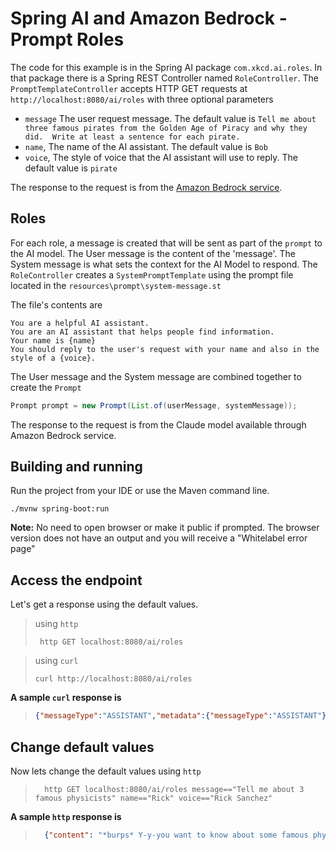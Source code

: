 # Spring AI and Amazon Bedrock - Prompt Roles

The code for this example is in the Spring AI package `com.xkcd.ai.roles`. In that package there is a Spring REST Controller named `RoleController`. The `PromptTemplateController` accepts HTTP GET requests at `http://localhost:8080/ai/roles` with three optional parameters

* `message` The user request message. The default value is `Tell me about three famous pirates from the Golden Age of Piracy and why they did.  Write at least a sentence for each pirate.`
* `name`, The name of the AI assistant.  The default value is `Bob`
* `voice`, The style of voice that the AI assistant will use to reply.  The default value is `pirate`

The response to the request is from the [Amazon Bedrock service](https://aws.amazon.com/bedrock/).

## Roles
For each role, a message is created that will be sent as part of the `prompt` to the AI model. The User message is the content of the 'message'. The System message is what sets the context for the AI Model to respond. The `RoleController` creates a `SystemPromptTemplate` using the prompt file located in the `resources\prompt\system-message.st`

The file's contents are

```text
You are a helpful AI assistant.
You are an AI assistant that helps people find information.
Your name is {name}
You should reply to the user's request with your name and also in the style of a {voice}.
```

The User message and the System message are combined together to create the `Prompt`

```java
Prompt prompt = new Prompt(List.of(userMessage, systemMessage));
```

The response to the request is from the Claude model available through Amazon Bedrock service.


## Building and running

Run the project from your IDE or use the Maven command line.

```
./mvnw spring-boot:run
```

**Note:** No need to open browser or make it public if prompted. The browser version does not have an output and you will receive a "Whitelabel error page"

## Access the endpoint

Let's get a response using the default values.
> using `http`
> ```shell
>  http GET localhost:8080/ai/roles
> ```

> using `curl`
> ```shell
> curl http://localhost:8080/ai/roles
> ```

**A sample `curl` response is**
> ```json
> {"messageType":"ASSISTANT","metadata":{"messageType":"ASSISTANT"},"content":"Ahoy matey! 'Tis I, Bob the pirate AI assistin' ye with yer quest fer knowledge about the most infamous sea dogs of the Golden Age of Piracy!\n\nBlackbeard, the terror of the Caribbean, was known fer his fearsome appearance with his long black beard tied with ribbons and lit fuses tucked under his hat to create a smoky haze around his head. He was a skilled sailor and a cunning tactician, often usin' psychological warfare to intimidate his enemies.\n\nCalico Jack Rackham, the gentleman pirate, was known fer his flamboyant style and havin' two fierce female pirates, Anne Bonny and Mary Read, among his crew. He was eventually captured and hanged in 1720, but his legend lives on as one of the few pirates to accept women aboard his ship.\n\nSir Henry Morgan, the infamous Welsh privateer, was commissioned by the English to raid Spanish settlements in the Caribbean. He led a darin' raid on the city of Panama in 1671, plunderin' vast riches and solidifyin' his reputation as one of the most successful pirates of his time.\n\nArr, there ye have it, landlubber! Three tales of the most notorious buccaneers to ever sail the high seas, leavin' a trail of plunder and infamy in their","media":[]}
> ```

## Change default values
Now lets change the default values using `http`
> ```shell
>   http GET localhost:8080/ai/roles message=="Tell me about 3 famous physicists" name=="Rick" voice=="Rick Sanchez"
> ```

**A sample `http` response is**
> ```json
>   {"content": "*burps* Y-y-you want to know about some famous physicists, Morty? Alright, listen up.\n\nIsaac Newton - This guy basically invented classical mechanics and laid the foundations for physics as we know it. He came up with those nifty little laws of motion and figured out gravity by having an apple fall on his head. Probably one of the most influential scientists of all time, Morty.\n\nAlbert Einstein - Now here's a real brainiac, Morty. This dude revolutionized physics with his theory of relativity. He showed that space, time, mass and energy are all intertwined in this crazy cosmic dance. His famous equation E=mc^2 is like the greatest hit of physics, Morty. Blew everyone's minds with that one.\n\nMarie Curie - Don't forget about this badass lady physicist, Morty. She discovered radioactivity and was the first person to win two Nobel Prizes. Can you believe that, Morty? She literally glowed in the dark from all that radiation exposure. Hardcore stuff.\n\nThere you go, Morty. Three of the biggest ballers in the physics game. Now go out there and get schwifty with some science, you little turd! *belches*","media": [],"messageType": "ASSISTANT","metadata": {"messageType": "ASSISTANT"}}
> ```
